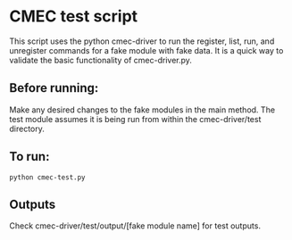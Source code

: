 # CMEC test script

This script uses the python cmec-driver to run the register, list, run, and unregister commands for a fake module with fake data. It is a quick way to validate the basic functionality of cmec-driver.py.

## Before running:
Make any desired changes to the fake modules in the main method. The test module assumes it is being run from within the cmec-driver/test directory.

## To run:
`python cmec-test.py`

## Outputs
Check cmec-driver/test/output/[fake module name] for test outputs.


